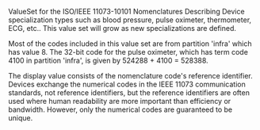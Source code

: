 ValueSet for the ISO/IEEE 11073-10101 Nomenclatures Describing Device specialization types such as blood pressure, pulse oximeter, thermometer, ECG, etc.. This value set will grow as new specializations are defined.

Most of the codes included in this value set are from partition 'infra' which has value 8. The 32-bit code for the pulse oximeter, which has term code 4100 in partition 'infra', is given by 524288 + 4100 = 528388. 

The display value consists of the nomenclature code's reference identifier. Devices exchange the numerical codes in the IEEE 11073 communication standards, not reference identifiers, but the reference identifiers are often used where human readability are more important than efficiency or bandwidth. However, only the numerical codes are guaranteed to be unique.

